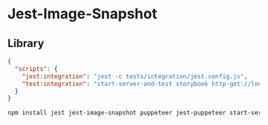 # Jest-Image-Snapshot

## Library

```json
{
  "scripts": {
    "jest:integration": "jest -c tests/integration/jest.config.js",
    "test:integration": "start-server-and-test storybook http-get://localhost:6006 jest:integration",
  }
}
```

```sh
npm install jest jest-image-snapshot puppeteer jest-puppeteer start-server-and-test -D
```

<!--
https://github.com/creativecommons/vocabulary/tree/master/packages/fonts/tests/snapshot
https://github.com/deskpro/agent-interface/blob/develop/packages/components-demo/package.json
https://github.com/search?o=desc&q=filename%3Apackage.json+%22jest-image-snapshot%22+%22jest-puppeteer%22&s=indexed&type=Code
-->
